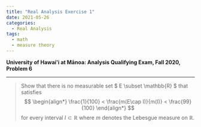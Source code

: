 ```yaml
---
title: "Real Analysis Exercise 1"
date: 2021-05-26
categories:
  - Real Analysis
tags:
  - math
  - measure theory
---
```


**University of Hawai'i at Mānoa: Analysis Qualifying Exam, Fall 2020, Problem 6**

---

>  Show that there is no measurable set $ E \subset \mathbb{R} $ that satisfies
>  $$
>  \begin{align*}
>    \frac{1}{100} < \frac{m(E\cap I)}{m(I)} < \frac{99}{100}
>  \end{align*}
>  $$
>  for every interval $I\subset \mathbb{R}$ where $m$ denotes the Lebesgue measure on $\mathbb{R}$.
